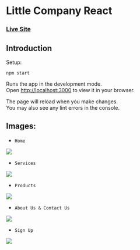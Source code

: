 # Little Company React

### [Live Site](https://selimdawa.github.io/LittleCompanyReact/index.html)

## Introduction

Setup:

`npm start`

Runs the app in the development mode.\
Open [http://localhost:3000](http://localhost:3000) to view it in your browser.

The page will reload when you make changes.\
You may also see any lint errors in the console.

## Images:

- `Home`

![](https://blogger.googleusercontent.com/img/a/AVvXsEhCqIYaOgaLxvn-3wq3D1VLAWBPjZYgzBVZDU6a9AbufXtMjG9hH6yIgHEkOBCp6_mwU-DED6A1Tj1hawsNlyn1_XZJL9sMyJpyTeguG6tq-pcSbRLeWPYIAfnFaxhGZwNxaaLGMNDdd4wrytGjCXkOQYX0OhHZV6b-J-7r9_AYVRICcblQ3KLX9ogKUw)

- `Services`

![](https://blogger.googleusercontent.com/img/a/AVvXsEinzwhqjfWu6hpPw8GaNImx8S4t_qsqp9FdNTOOfFMYgFccW0vgV2sajYrE4UyRaYxFMb59bms-YXect83rkHJqUbl_nFxTWLdFkJf5f-TOPuojXi-Wd_hsPkfw-I-1XhcbUEExRNVOySeKXxkd_PIKsMdah7MaAnRMXUjurjwbPg10xqtw-z_0nQo5Hw)

- `Products`

![](https://blogger.googleusercontent.com/img/a/AVvXsEju-OKDqIa_3y0y9sXErpDj3tw_xjXsMUCZbymZrRjHy9hWDWwbycTJPx9hZf5V3NMTjKsRl_RBBz1-Wt5iLZ4JEnyF6w4GdolCnuLgHwDIISFhya0ZhsSYgUqN1n8dcSTMs1bGk8qbjeoyYYufkBnkIar7ECHNox96NZplhiq2bzZ28ARKDBqoH-4p7A)

- `About Us & Contact Us`

![](https://blogger.googleusercontent.com/img/a/AVvXsEhLojQ7ydvsi_578xDaEyJeBIvnEV2UVbxJRDJeyKl2GAs63deMCb2Aws0jRvBk_TL8HmeuSa9zwdEk8GBCHDsOR2h2bIdMqz8UObbiP9St7qBvKCquvbXxfJyqBXaD881zpSXyFV2lLvNT6-bORDA4yA_pF9-Bdwsd4GJ70AsrftfdzNPKGLFoztzI9w)

- `Sign Up`

![](https://blogger.googleusercontent.com/img/a/AVvXsEg3OHhKjb72sLOHw8dO0hpu-cpgxJSRIRsHOK10iD5HEcPKXF0si-3Md9f5II_O26fSeRBXp1HE8wFhK7jo9pwfNaJLlO9f5yqgbm8q7JEwH4E-7gH8VZV8_1vN041MVecc_vZVjkEpwa90c6uHsmCQjBzvIg8dhXCyowwVTYL603XLCSFNKAO5km4yzA)
 
